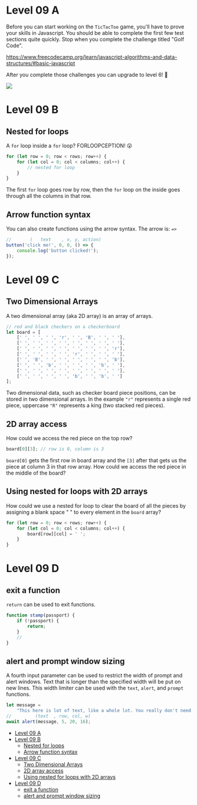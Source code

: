# Level 09 A

Before you can start working on the `TicTacToe` game, you'll have to prove your skills in Javascript. You should be able to complete the first few test sections quite quickly. Stop when you complete the challenge titled "Golf Code".

<https://www.freecodecamp.org/learn/javascript-algorithms-and-data-structures/#basic-javascript>

After you complete those challenges you can upgrade to level 6! 🥳

![](https://elasticbeanstalk-us-east-2-651921832906.s3.us-east-2.amazonaws.com/QuintOS/bootScreen4.jpg)

# Level 09 B

## Nested for loops

A `for` loop inside a `for` loop? FORLOOPCEPTION! 😮

```js
for (let row = 0; row < rows; row++) {
	for (let col = 0; col < columns; col++) {
		// nested for loop
	}
}
```

The first `for` loop goes row by row, then the `for` loop on the inside goes through all the columns in that row.

## Arrow function syntax

You can also create functions using the arrow syntax. The arrow is: `=>`

```js
//       (   text    , x, y, action)
button('click me!', 0, 0, () => {
	console.log('button clicked!');
});
```

# Level 09 C

## Two Dimensional Arrays

A two dimensional array (aka 2D array) is an array of arrays.

```js
// red and black checkers on a checkerboard
let board = [
	[' ', ' ', ' ', 'r', ' ', 'B', ' ', ' '],
	[' ', ' ', ' ', ' ', ' ', ' ', ' ', ' '],
	[' ', ' ', ' ', ' ', ' ', ' ', ' ', 'r'],
	[' ', ' ', ' ', ' ', 'r', ' ', ' ', ' '],
	[' ', 'B', ' ', ' ', ' ', ' ', ' ', 'b'],
	[' ', ' ', 'b', ' ', ' ', ' ', 'b', ' '],
	[' ', ' ', ' ', ' ', ' ', ' ', ' ', ' '],
	[' ', ' ', ' ', ' ', 'b', ' ', 'b', ' ']
];
```

Two dimensional data, such as checker board piece positions, can be stored in two dimensional arrays. In the example `"r"` represents a single red piece, uppercase `"R"` represents a king (two stacked red pieces).

## 2D array access

How could we access the red piece on the top row?

```js
board[0][3]; // row is 0, column is 3
```

`board[0]` gets the first row in board array and the `[3]` after that gets us the piece at column 3 in that row array. How could we access the red piece in the middle of the board?

## Using nested for loops with 2D arrays

How could we use a nested for loop to clear the board of all the pieces by assigning a blank space " " to every element in the `board` array?

```js
for (let row = 0; row < rows; row++) {
	for (let col = 0; col < columns; col++) {
		board[row][col] = ' ';
	}
}
```

# Level 09 D

## exit a function

`return` can be used to exit functions.

```js
function stamp(passport) {
	if (!passport) {
		return;
	}
	//
}
```

## alert and prompt window sizing

A fourth input parameter can be used to restrict the width of prompt and alert windows. Text that is longer than the specified width will be put on new lines. This width limiter can be used with the `text`, `alert`, and `prompt` functions.

```js
let message =
	"This here is lot of text, like a whole lot. You really don't need to read all of it. You can stop reading this now, it is not important. This is just filler text. I don't know why you're still reading it. Just kidding I want you to read all of it so please keep reading this! You have to read it. Did you stop reading? Well that's too bad there was a suprise at the end. Just kidding again, there is not. Stop reading now though, I'm serious you will only be disappointed. There is nothing special at the end of this long paragraph. This paragraph is not the credits of a Marvel movie! Skip to the end please. Wow, now you're almost at the end. Alright you did it, this is the end of the paragraph.";
//         (text  , row, col, w)
await alert(message, 5, 20, 16);
```

- [Level 09 A](#level-09-a)
- [Level 09 B](#level-09-b)
	- [Nested for loops](#nested-for-loops)
	- [Arrow function syntax](#arrow-function-syntax)
- [Level 09 C](#level-09-c)
	- [Two Dimensional Arrays](#two-dimensional-arrays)
	- [2D array access](#2d-array-access)
	- [Using nested for loops with 2D arrays](#using-nested-for-loops-with-2d-arrays)
- [Level 09 D](#level-09-d)
	- [exit a function](#exit-a-function)
	- [alert and prompt window sizing](#alert-and-prompt-window-sizing)
